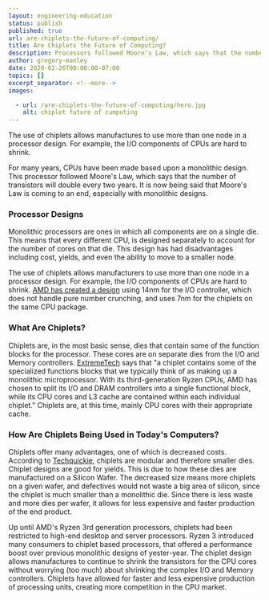 ```yaml
---
layout: engineering-education
status: publish
published: true
url: are-chiplets-the-future-of-computing/
title: Are Chiplets the Future of Computing?
description: Processors followed Moore's Law, which says that the number of transistors will double every two years. It is now being said that Moore's Law is coming to an end, especially with monolithic designs.
author: gregory-manley
date: 2020-02-26T00:00:00-07:00
topics: []
excerpt_separator: <!--more-->
images:

  - url: /are-chiplets-the-future-of-computing/hero.jpg
    alt: chiplet future of cumputing
---
```

The use of chiplets allows manufactures to use more than one node in a processor design. For example, the I/O components of CPUs are hard to shrink.
<!--more-->

For many years, CPUs have been made based upon a monolithic design. This processor followed Moore's Law, which says that the number of transistors will double every two years. It is now being said that Moore's Law is coming to an end, especially with monolithic designs.

### Processor Designs
Monolithic processors are ones in which all components are on a single die. This means that every different CPU, is designed separately to account for the number of cores on that die. This design has had disadvantages including cost, yields, and even the ability to move to a smaller node.

The use of chiplets allows manufacturers to use more than one node in a processor design. For example, the I/O components of CPUs are hard to shrink. [AMD has created a design](https://www.wired.com/story/keep-pace-moores-law-chipmakers-turn-chiplets/) using 14nm for the I/O controller, which does not handle pure number crunching, and uses 7nm for the chiplets on the same CPU package.

### What Are Chiplets?
Chiplets are, in the most basic sense, dies that contain some of the function blocks for the processor. These cores are on separate dies from the I/O and Memory controllers. [ExtremeTech](https://www.extremetech.com/computing/290450-chiplets-are-both-solution-and-symptom-to-a-larger-problem) says that "a chiplet contains some of the specialized functions blocks that we typically think of as making up a monolithic microprocessor. With its third-generation Ryzen CPUs, AMD has chosen to split its I/O and DRAM controllers into a single functional block, while its CPU cores and L3 cache are contained within each individual chiplet." Chiplets are, at this time, mainly CPU cores with their appropriate cache.

### How Are Chiplets Being Used in Today's Computers?
Chiplets offer many advantages, one of which is decreased costs. According to [Techquickie](https://www.youtube.com/watch?v=NkknclAeUZ8), chiplets are modular and therefore smaller dies. Chiplet designs are good for yields. This is due to how these dies are manufactured on a Silicon Wafer. The decreased size means more chiplets on a given wafer, and defectives would not waste a big area of silicon, since the chiplet is much smaller than a monolithic die. Since there is less waste and more dies per wafer, it allows for less expensive and faster production of the end product.

Up until AMD's Ryzen 3rd generation processors, chiplets had been restricted to high-end desktop and server processors. Ryzen 3 introduced many consumers to chiplet based processors, that offered a performance boost over previous monolithic designs of yester-year. The chiplet design allows manufactures to continue to shrink the transistors for the CPU cores without worrying (too much) about shrinking the complex I/O and Memory controllers. Chiplets have allowed for faster and less expensive production of processing units, creating more competition in the CPU market.
